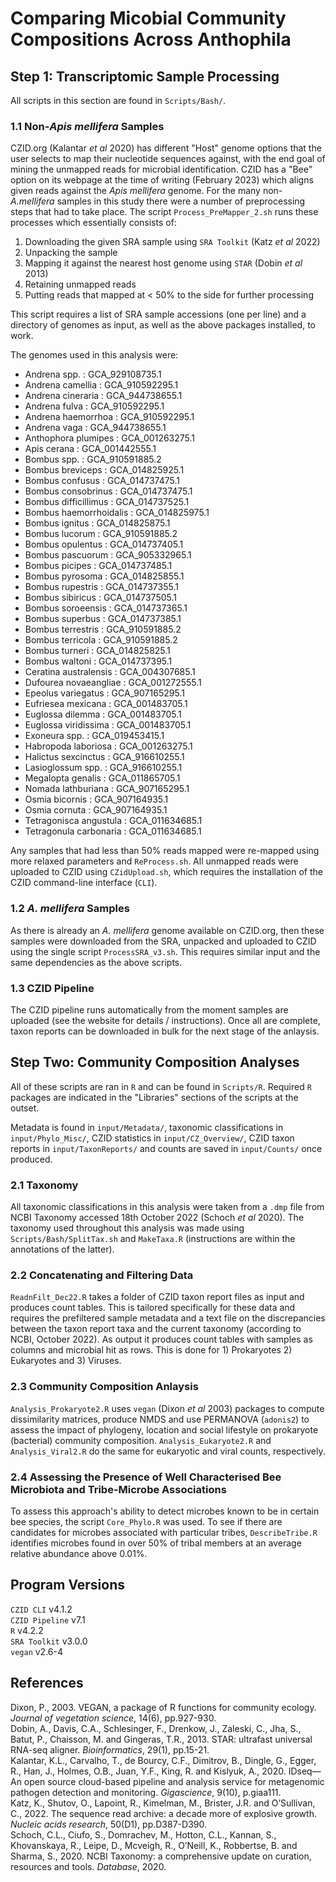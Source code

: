 # Comparing Micobial Community Compositions Across Anthophila

## Step 1: Transcriptomic Sample Processing

All scripts in this section are found in `Scripts/Bash/`. 

### 1.1 Non-_Apis mellifera_ Samples
CZID.org (Kalantar _et al_ 2020) has different "Host" genome options that the user selects to map their nucleotide sequences against, with the end goal of mining the unmapped reads for microbial identification. CZID has a "Bee" option on its webpage at the time of writing (February 2023) which aligns given reads against the _Apis mellifera_ genome. For the many non-_A.mellifera_ samples in this study there were a number of preprocessing steps that had to take place. The script `Process_PreMapper_2.sh` runs these processes which essentially consists of:

1. Downloading the given SRA sample using `SRA Toolkit` (Katz _et al_ 2022)
2. Unpacking the sample
3. Mapping it against the nearest host genome using `STAR` (Dobin _et al_ 2013)
4. Retaining unmapped reads
5. Putting reads that mapped at < 50% to the side for further processing

This script requires a list of SRA sample accessions (one per line) and a directory of genomes as input, as well as the above packages installed, to work.

The genomes used in this analysis were: 

- Andrena spp. : GCA_929108735.1
- Andrena camellia : GCA_910592295.1
- Andrena cineraria : GCA_944738655.1
- Andrena fulva : GCA_910592295.1
- Andrena haemorrhoa : GCA_910592295.1
- Andrena vaga : GCA_944738655.1
- Anthophora plumipes : GCA_001263275.1
- Apis cerana : GCA_001442555.1
- Bombus spp. : GCA_910591885.2
- Bombus breviceps : GCA_014825925.1
- Bombus confusus : GCA_014737475.1
- Bombus consobrinus : GCA_014737475.1
- Bombus difficillimus : GCA_014737525.1
- Bombus haemorrhoidalis : GCA_014825975.1
- Bombus ignitus : GCA_014825875.1
- Bombus lucorum : GCA_910591885.2
- Bombus opulentus : GCA_014737405.1
- Bombus pascuorum : GCA_905332965.1
- Bombus picipes : GCA_014737485.1
- Bombus pyrosoma : GCA_014825855.1
- Bombus rupestris : GCA_014737355.1
- Bombus sibiricus : GCA_014737505.1
- Bombus soroeensis : GCA_014737365.1
- Bombus superbus : GCA_014737385.1
- Bombus terrestris : GCA_910591885.2
- Bombus terricola : GCA_910591885.2
- Bombus turneri : GCA_014825825.1
- Bombus waltoni : GCA_014737395.1
- Ceratina australensis : GCA_004307685.1
- Dufourea novaeangliae : GCA_001272555.1
- Epeolus variegatus : GCA_907165295.1
- Eufriesea mexicana : GCA_001483705.1
- Euglossa dilemma : GCA_001483705.1
- Euglossa viridissima : GCA_001483705.1
- Exoneura spp. : GCA_019453415.1
- Habropoda laboriosa : GCA_001263275.1
- Halictus sexcinctus : GCA_916610255.1
- Lasioglossum spp. : GCA_916610255.1
- Megalopta genalis : GCA_011865705.1
- Nomada lathburiana : GCA_907165295.1
- Osmia bicornis : GCA_907164935.1
- Osmia cornuta : GCA_907164935.1
- Tetragonisca angustula : GCA_011634685.1
- Tetragonula carbonaria : GCA_011634685.1

Any samples that had less than 50% reads mapped were re-mapped using more relaxed parameters and `ReProcess.sh`. All unmapped reads were uploaded to CZID using `CZidUpload.sh`, which requires the installation of the CZID command-line interface (`CLI`).

### 1.2 _A. mellifera_ Samples
As there is already an _A. mellifera_ genome available on CZID.org, then these samples were downloaded from the SRA, unpacked and uploaded to CZID using the single script `ProcessSRA_v3.sh`. This requires similar input and the same dependencies as the above scripts.

### 1.3 CZID Pipeline
The CZID pipeline runs automatically from the moment samples are uploaded (see the website for details / instructions). Once all are complete, taxon reports can be downloaded in bulk for the next stage of the anlaysis.

## Step Two: Community Composition Analyses

All of these scripts are ran in `R` and can be found in `Scripts/R`. Required `R` packages are indicated in the "Libraries" sections of the scripts at the outset.

Metadata is found in `input/Metadata/`, taxonomic classifications in `input/Phylo_Misc/`, CZID statistics in `input/CZ_Overview/`, CZID taxon reports in `input/TaxonReports/` and counts are saved in `input/Counts/` once produced.

### 2.1 Taxonomy

All taxonomic classifications in this analysis were taken from a `.dmp` file from NCBI Taxonomy accessed 18th October 2022 (Schoch _et al_ 2020). The taxonomy used throughout this analysis was made using `Scripts/Bash/SplitTax.sh` and `MakeTaxa.R` (instructions are within the annotations of the latter). 

### 2.2 Concatenating and Filtering Data

`ReadnFilt_Dec22.R` takes a folder of CZID taxon report files as input and produces count tables. This is tailored specifically for these data and requires the prefiltered sample metadata and a text file on the discrepancies between the taxon report taxa and the current taxonomy (according to NCBI, October 2022). As output it produces count tables with samples as columns and microbial hit as rows. This is done for 1) Prokaryotes 2) Eukaryotes and 3) Viruses. 

### 2.3 Community Composition Anlaysis

`Analysis_Prokaryote2.R` uses `vegan` (Dixon _et al_ 2003) packages to compute dissimilarity matrices, produce NMDS and use PERMANOVA (`adonis2`) to assess the impact of phylogeny, location and social lifestyle on prokaryote (bacterial) community composition. `Analysis_Eukaryote2.R` and `Analysis_Viral2.R` do the same for eukaryotic and viral counts, respectively.

### 2.4 Assessing the Presence of Well Characterised Bee Microbiota and Tribe-Microbe Associations

To assess this approach's ability to detect microbes known to be in certain bee species, the script `Core_Phylo.R` was used. To see if there are candidates for microbes associated with particular tribes, `DescribeTribe.R` identifies microbes found in over 50% of tribal members at an average relative abundance above 0.01%. 

## Program Versions

`CZID CLI` v4.1.2 \
`CZID Pipeline` v7.1 \
`R` v4.2.2 \
`SRA Toolkit` v3.0.0 \
`vegan` v2.6-4  

## References

Dixon, P., 2003. VEGAN, a package of R functions for community ecology. _Journal of vegetation science_, 14(6), pp.927-930.\
Dobin, A., Davis, C.A., Schlesinger, F., Drenkow, J., Zaleski, C., Jha, S., Batut, P., Chaisson, M. and Gingeras, T.R., 2013. STAR: ultrafast universal RNA-seq aligner. _Bioinformatics_, 29(1), pp.15-21.\
Kalantar, K.L., Carvalho, T., de Bourcy, C.F., Dimitrov, B., Dingle, G., Egger, R., Han, J., Holmes, O.B., Juan, Y.F., King, R. and Kislyuk, A., 2020. IDseq—An open source cloud-based pipeline and analysis service for metagenomic pathogen detection and monitoring. _Gigascience_, 9(10), p.giaa111. \
Katz, K., Shutov, O., Lapoint, R., Kimelman, M., Brister, J.R. and O’Sullivan, C., 2022. The sequence read archive: a decade more of explosive growth. _Nucleic acids research_, 50(D1), pp.D387-D390.\
Schoch, C.L., Ciufo, S., Domrachev, M., Hotton, C.L., Kannan, S., Khovanskaya, R., Leipe, D., Mcveigh, R., O’Neill, K., Robbertse, B. and Sharma, S., 2020. NCBI Taxonomy: a comprehensive update on curation, resources and tools. _Database_, 2020.
